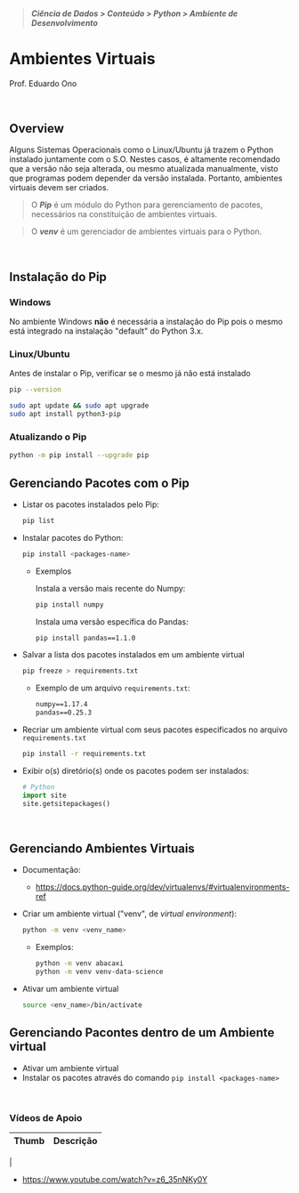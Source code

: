 > <h5>Ciência de Dados > Conteúdo > Python > Ambiente de Desenvolvimento</h5>

# Ambientes Virtuais

Prof. Eduardo Ono

<br>

## Overview

Alguns Sistemas Operacionais como o Linux/Ubuntu já trazem o Python instalado juntamente com o S.O. Nestes casos, é altamente recomendado que a versão não seja alterada, ou mesmo atualizada manualmente, visto que programas podem depender da versão instalada. Portanto, ambientes virtuais devem ser criados.

> O  ___Pip___ é um módulo do Python para gerenciamento de pacotes, necessários na constituição de ambientes virtuais.

> O ___venv___ é um gerenciador de ambientes virtuais para o Python.

<br>

## Instalação do Pip

### Windows

No ambiente Windows __não__ é necessária a instalação do Pip pois o mesmo está integrado na instalação "default" do Python 3.x.

### Linux/Ubuntu

Antes de instalar o Pip, verificar se o mesmo já não está instalado

```sh
pip --version
```

```sh
sudo apt update && sudo apt upgrade
sudo apt install python3-pip
```

### Atualizando o Pip

```sh
python -m pip install --upgrade pip
```

## Gerenciando Pacotes com o Pip

* Listar os pacotes instalados pelo Pip:

  ```sh
  pip list
  ```

* Instalar pacotes do Python:

  ```sh
  pip install <packages-name>
  ```

  * Exemplos

    Instala a versão mais recente do Numpy:

    ```sh
    pip install numpy
    ```

    Instala uma versão específica do Pandas:

    ```sh
    pip install pandas==1.1.0
    ```

* Salvar a lista dos pacotes instalados em um ambiente virtual

  ```sh
  pip freeze > requirements.txt
  ```

    * Exemplo de um arquivo `requirements.txt`:

      ```txt
      numpy==1.17.4
      pandas==0.25.3
      ```

* Recriar um ambiente virtual com seus pacotes especificados no arquivo `requirements.txt`

  ```sh
  pip install -r requirements.txt
  ```

* Exibir o(s) diretório(s) onde os pacotes podem ser instalados:

  ```python
  # Python
  import site
  site.getsitepackages()
  ```

<br>

## Gerenciando Ambientes Virtuais

* Documentação:

  * https://docs.python-guide.org/dev/virtualenvs/#virtualenvironments-ref

* Criar um ambiente virtual ("venv", de _virtual environment_):

  ```sh
  python -m venv <venv_name>
  ```

  * Exemplos:

    ```sh
    python -m venv abacaxi
    python -m venv venv-data-science
    ```

* Ativar um ambiente virtual

  ```sh
  source <env_name>/bin/activate
  ```

## Gerenciando Pacontes dentro de um Ambiente virtual

* Ativar um ambiente virtual
* Instalar os pacotes através do comando `pip install <packages-name>`

<br>

### Vídeos de Apoio

| Thumb | Descrição |
| :-: | --- |
|

* https://www.youtube.com/watch?v=z6_35nNKy0Y

<br>
